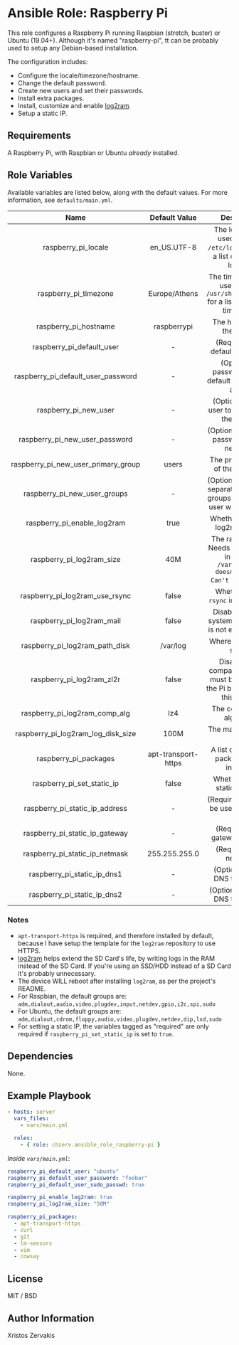 # Ansible Role: Raspberry Pi

This role configures a Raspberry Pi running Raspbian (stretch, buster) or Ubuntu (19.04+). Although it's named "raspberry-pi", tt can be probably used to setup any Debian-based installation.

The configuration includes:

- Configure the locale/timezone/hostname.
- Change the default password.
- Create new users and set their passwords.
- Install extra packages.
- Install, customize and enable [log2ram](https://github.com/azlux/log2ram).
- Setup a static IP.

## Requirements

A Raspberry Pi, with Raspbian or Ubuntu _already_ installed.

## Role Variables

Available variables are listed below, along with the default values. For more information, see `defaults/main.yml`.

|                Name                 |    Default Value    |                                            Description                                            |
| :---------------------------------: | :-----------------: | :-----------------------------------------------------------------------------------------------: |
|         raspberry_pi_locale         |     en_US.UTF-8     |         The locale to be used. Use `cat /etc/locale.gen` for a list of available locales.         |
|        raspberry_pi_timezone        |    Europe/Athens    |     The timezone to be used. Use `ls /usr/share/zoneinfo` for a list of available timezones.      |
|        raspberry_pi_hostname        |     raspberrypi     |                                    The hostname of the device.                                    |
|      raspberry_pi_default_user      |          -          |                                 (Required )The default username.                                  |
| raspberry_pi_default_user_password  |          -          |                     (Optional) A password for the default user defined above.                     |
|        raspberry_pi_new_user        |          -          |                         (Optional) A new user to be added to the system.                          |
|   raspberry_pi_new_user_password    |          -          |                          (Optional) Provide a password for the new user.                          |
| raspberry_pi_new_user_primary_group |        users        |                                The primary group of the new user.                                 |
|    raspberry_pi_new_user_groups     |          -          |        (Optional) A comma separated list of the groups that the new user will be part of.         |
|     raspberry_pi_enable_log2ram     |        true         |                                 Whether to enable log2ram or not.                                 |
|      raspberry_pi_log2ram_size      |         40M         | The ramdisk size. Needs a value > 40 in case of `/var/log.hdd/ doesn't exist! Can't sync.` error. |
|   raspberry_pi_log2ram_use_rsync    |        false        |                              Whether to use `rsync` instead of `cp`.                              |
|      raspberry_pi_log2ram_mail      |        false        |                     Disable the error system mail if there is not enough RAM.                     |
|   raspberry_pi_log2ram_path_disk    |      /var/log       |                                     Where the logs are saved.                                     |
|      raspberry_pi_log2ram_zl2r      |        false        |     Disable zram compatibility. zram must be enable on the Pi before you set this to `true`.      |
|    raspberry_pi_log2ram_comp_alg    |         lz4         |                                    The compression algorithm.                                     |
| raspberry_pi_log2ram_log_disk_size  |        100M         |                                     The max size of the logs.                                     |
|        raspberry_pi_packages        | apt-transport-https |                          A list of additional packages to be installed.                           |
|     raspberry_pi_set_static_ip      |        false        |                                Whether to set a static IP or not.                                 |
|   raspberry_pi_static_ip_address    |          -          |                           (Required) The IP to be used as a static IP.                            |
|   raspberry_pi_static_ip_gateway    |          -          |                                  (Required) The gateway address.                                  |
|   raspberry_pi_static_ip_netmask    |    255.255.255.0    |                                      (Required) The netmask.                                      |
|     raspberry_pi_static_ip_dns1     |          -          |                                 (Optional) Static DNS to be used.                                 |
|     raspberry_pi_static_ip_dns2     |          -          |                                (Optional) Fallback DNS to be used.                                |

### Notes

- `apt-transport-https` is required, and therefore installed by default, because I have setup the template for the `log2ram` repository to use HTTPS.
- [log2ram](https://github.com/azlux/log2ram) helps extend the SD Card's life, by writing logs in the RAM instead of the SD Card.
  If you're using an SSD/HDD instead of a SD Card it's probably unnecessary.
- The device WILL reboot after installing `log2ram`, as per the project's README.
- For Raspbian, the default groups are: `adm,dialout,audio,video,plugdev,input,netdev,gpio,i2c,spi,sudo`
- For Ubuntu, the default groups are: `adm,dialout,cdrom,floppy,audio,video,plugdev,netdev,dip,lxd,sudo`
- For setting a static IP, the variables tagged as "required" are only required if `raspberry_pi_set_static_ip` is set to `true`.

## Dependencies

None.

## Example Playbook

```yaml
- hosts: server
  vars_files:
    - vars/main.yml

  roles:
    - { role: chzerv.ansible_role_raspberry-pi }
```

_Inside `vars/main.yml`_:

```yaml
raspberry_pi_default_user: "ubuntu"
raspberry_pi_default_user_password: "foobar"
raspberry_pi_default_user_sudo_passwd: true

raspberry_pi_enable_log2ram: true
raspberry_pi_log2ram_size: "50M"

raspberry_pi_packages:
  - apt-transport-https
  - curl
  - git
  - lm-sensors
  - vim
  - cowsay
```

## License

MIT / BSD

## Author Information

Xristos Zervakis

